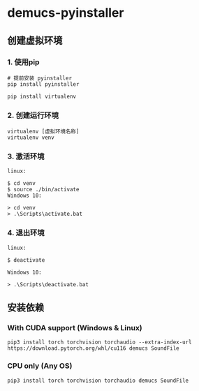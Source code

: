 # demucs-pyinstaller

## 创建虚拟环境
### 1. 使用pip
```
# 提前安装 pyinstaller
pip install pyinstaller

pip install virtualenv
````
### 2. 创建运行环境
```
virtualenv [虚拟环境名称] 
virtualenv venv
```

### 3. 激活环境
```
linux:

$ cd venv
$ source ./bin/activate
Windows 10:

> cd venv
> .\Scripts\activate.bat
```

### 4. 退出环境
```
linux:

$ deactivate

Windows 10:

> .\Scripts\deactivate.bat
```

## 安装依赖
### With CUDA support (Windows & Linux)
```
pip3 install torch torchvision torchaudio --extra-index-url https://download.pytorch.org/whl/cu116 demucs SoundFile
```
### CPU only (Any OS)
```
pip3 install torch torchvision torchaudio demucs SoundFile
```